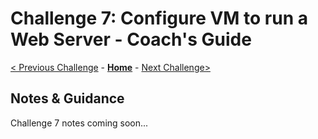 # Challenge 7: Configure VM to run a Web Server - Coach's Guide

[< Previous Challenge](./Solution-06.md) - **[Home](./README.md)** - [Next Challenge>](./Solution-08.md)

## Notes & Guidance

Challenge 7 notes coming soon...
